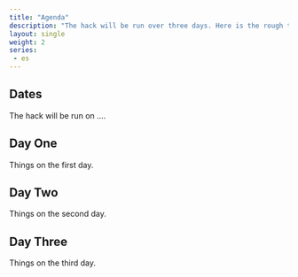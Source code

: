 ```yaml
---
title: "Agenda"
description: "The hack will be run over three days. Here is the rough timetable."
layout: single
weight: 2
series:
 - es
---
```


## Dates

The hack will be run on ....

## Day One

Things on the first day.

## Day Two

Things on the second day.

## Day Three

Things on the third day.
